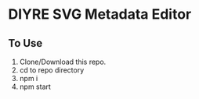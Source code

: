 # DIYRE SVG Metadata Editor

## To Use

1. Clone/Download this repo.
2. cd to repo directory
3. npm i
4. npm start

